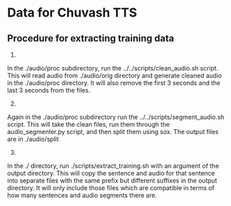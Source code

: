 # Data for Chuvash TTS

## Procedure for extracting training data

1. 

In the ./audio/proc subdirectory, run the ../../scripts/clean_audio.sh script. This will 
read audio from ./audio/orig directory and generate cleaned audio in the ./audio/proc directory. It will
also remove the first 3 seconds and the last 3 seconds from the files.

2. 

Again in the ./audio/proc subdirectory run the ../../scripts/segment_audio.sh script. This 
will take the clean files, run them through the audio_segmenter.py script, and then 
split them using sox. The output files are in ./audio/split

3. 

In the ./ directory, run ./scripts/extract_training.sh with an argument of the output directory. This will
copy the sentence and audio for that sentence into separate files with the same prefix but different 
suffixes in the output directory. It will only include those files which are compatible in terms of how
many sentences and audio segments there are.

